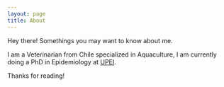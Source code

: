 ```yaml
---
layout: page
title: About
---
```


<p class="message">
  Hey there! Somethings you may want to know about me.
</p>

I am a Veterinarian from Chile specialized in Aquaculture, I am currently doing a PhD in Epidemiology at [UPEI](www.upei.ca).

Thanks for reading!
